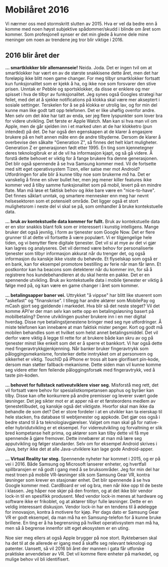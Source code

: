 # Mobilåret 2016
Vi nærmer oss med stormskritt slutten av 2015. Hva er vel da bedre enn å komme med noen høyst subjektive spådommer/skudd i blinde om året som kommer. Som profesjonell synser er det min glede å kunne dele mine meninger om noen av trendene jeg tror blir viktige i 2016.

## 2016 blir året der
**... smartklokker blir allemannseie!** Neida. Joda. Det er ingen tvil om at smartklokker har vært en av de største snakkisene dette året, men det har foreløpig ikke blitt noen game changer. For meg tilbyr smartklokker fortsatt kun funksjonalitet som er kjekk å ha, og ikke noe som forsvarer den stive prisen. Unntak er Pebble og sportsklokker, da disse er enklere og mer spisset i hva de tilbyr av funksjonalitet. Jeg synes også Googles strategi har feilet, med det at å sjekke notifications på klokka skal være mer akseptert i sosiale settinger. Terskelen for å se på klokka er utrolig lav, og for min del kunne man like godt tatt opp telefonen. Det er like uhøflig ovenfor andre. Men selv om det ikke har tatt av enda, ser jeg flere lyspunkter som lover bra for videre utvikling. Det første er Apple Watch. Man kan si hva man vil om Apple, men de går sjelden inn i et marked uten at de har klokketro (pun intended) på det. De har også den egenskapen at de klarer å engasjere brukere på en helt annen måte enn de andre tilbyderne. Dersom de klarer å overbevise den såkalte "Generation Z", så finnes det helt klart muligheter. Generation Z er generasjonen født etter 1995. En ting som kjennetegner deres teknologibruk er at de vil ha informasjon kjapt, og så gå videre. Å forstå dette behovet er viktig for å fange brukere fra denne generasjonen. Det blir også spennende å se hva Samsung kommer med. Vil de fortsette med sitt eget operativsystem Tizen, eller satse mer mot Android? Utfordringen for alle blir å kunne tilby noe som brukerne _må_ ha. Det er vanskelig å finne en silver bullet her, men jeg mener killer features ikke kommer ved å tilby samme funksjonalitet som på mobil, levert på en mindre flate. Man må løse et faktisk behov og ikke bare være en "nice-to-have". Det finnes såklart unntak, og smartere mennesker enn meg har nevnt helsesektoren som et potensielt område. Det ligger også et stort mulighetsrom i neste del vi skal se på, som omhandler å bruke kontekstuelle data.

**... bruk av kontekstuelle data kommer for fullt.** Bruk av kontekstuelle data er en stor snakkis blant folk som er interessert i kunstig intelligens. Mange bruker det også jevnlig, i form av tjenester som Google Now. Det er flere grunner til at dette vil fortsette å være populært. Vi er tilgjengelige hele tiden, og vi benytter flere digitale tjenester. Det vil si at mye av det vi gjør kan lagres og analyseres. Det vil dermed være behov for personaliserte tjenester som tilbyr informasjon akkurat når du trenger det, og også informasjon du kanskje ikke visste du behøvde. Et flyselskap som også er en bank, kan for eksempel promotore bestilling av ferie når man får lønn. Et postkontor kan ha beacons som detekterer når du kommer inn, for så å registrere hos kundebehandleren at du skal hente en pakke. Det er en spennende utvikling. Bruk av kontekstuelle data i mobile tjenester er viktig å følge med på, og kan være en game changer i året som kommer. 

**... betalingsapper baner vei.** Uttrykket "å vippse" har blitt like stuerent som "askefast" og "finanskrise". I tillegg har andre aktører som MobilePay og mCash gjort seg gjeldende i markedet. Hva blir så det neste steget? Vil det komme API'er der man selv kan sette opp en betalingsløsning basert på mobilbetaling? Denne utviklingen pusher brukere inn i en mer digital hverdag. Disse nye betalingstjenestene bringer med seg nye utfordringer. Å miste telefonen kan innebære at man faktisk mister penger. Kort og godt må mobilen behandles som et hvilket som helst annet betalingsmiddel. Det vil derfor være viktig å legge til rette for at brukere både kan skru av og på tjenester minst like enkelt som det er å sperre et bankkort. Vi har også dette med fingeravtrykkgjenkjenning. Når banker bruker fingeravtrykk som påloggingsmekanisme, forsterker dette inntrykket om at personvern og sikkerhet er viktig. TouchID på iPhone er tross alt bare glorifisert pin-kode, dersom man støtter fallback-mekanisme. Dette siden man vil kunne komme seg videre etter fem feilende påloggingsforsøk med fingeravtrykk, ved å taste pin-koden.

**... behovet for fullstack nativeutviklere viser seg.** Misforstå meg rett, det vil fortsatt være behov for spesialistkompetansen apphus og byråer kan tilby. Disse kan ofte konkurrere på andre premisser og leverer svært gode løsninger. Det jeg sikter mot er at apper nå er et førsteordens medlem av tjenestetilbudet, og kanskje også det viktigste. Hvorfor skal man ikke da behandle de som det? Det er store fordeler i at en utvikler kan ta eierskap til hele stacken, fra database til webtjenester og appkode. Det gjør oss også i bedre stand til å ta teknologiavgjørelser. Valget om man skal gå for native- eller hybridutvikling er et eksempel. For videreutvikling og forvaltning er slik bred kompetanse helt prima, og aktører som kan tilby dette vil få mye spennende å gjøre fremover. Dette innebærer at man må lære seg apputvikling og følger standarder. Selv om for eksempel Android skrives i Java, betyr ikke det at alle Java-utviklere kan lage gode Android-apper.

**... Virtual Reality tar steg.** Spennende nyheter har kommet i 2015, og er på vei i 2016. Både Samsung og Microsoft lanserer enheter, og hvertfall spillbransjen er nå godt i gang med å se bruksområder. Jeg for min del har mest troen på mobile VR-løsninger slik som Samsung Gear VR, kontra løsninger som krever en stasjonær enhet. Det blir spennende å se hva Google kommer med. CardBoard er vel og bra, men når ikke opp til de beste i klassen. Jeg håper noe skjer på den fronten, og at det ikke blir vendor lock-in til en spesifikk produsent. Med vendor lock-in menes at hardware og software ikke er frikoblet, og at aktører tilbyr fulle løsninger. Dette er en veldig interessant diskusjon. Vendor lock-in har en tendens til å ødelegge for innovasjon, kontra å motivere for kjøp. Per dags dato er Samsung Gear VR er godt eksempel, da man må ha en Samsung-telefon for å kunne bruke brillene. En ting er å ha begrensning på hvilket operativsystem man må ha, men så å begrense innenfor sitt eget økosystem er en uting.

Noe sier meg ellers at også Apple brygger på noe stort. Ryktebørsen skal ha det til at de allerede er igang med å skaffe seg relevant teknologi og patenter. Uansett, så vil 2016 bli året der mannen i gata får utforske praktiske anvendelser av VR. Det vil komme flere enheter på markedet, og mulige behov vil bli identifisert.



